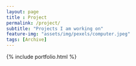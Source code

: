 ```yaml
--- 
layout: page
title : Project 
permalink: /project/
subtitle: "Projects I am working on" 
feature-img: "assets/img/pexels/computer.jpeg"
tags: [Archive]
---
```


{% include portfolio.html %}
